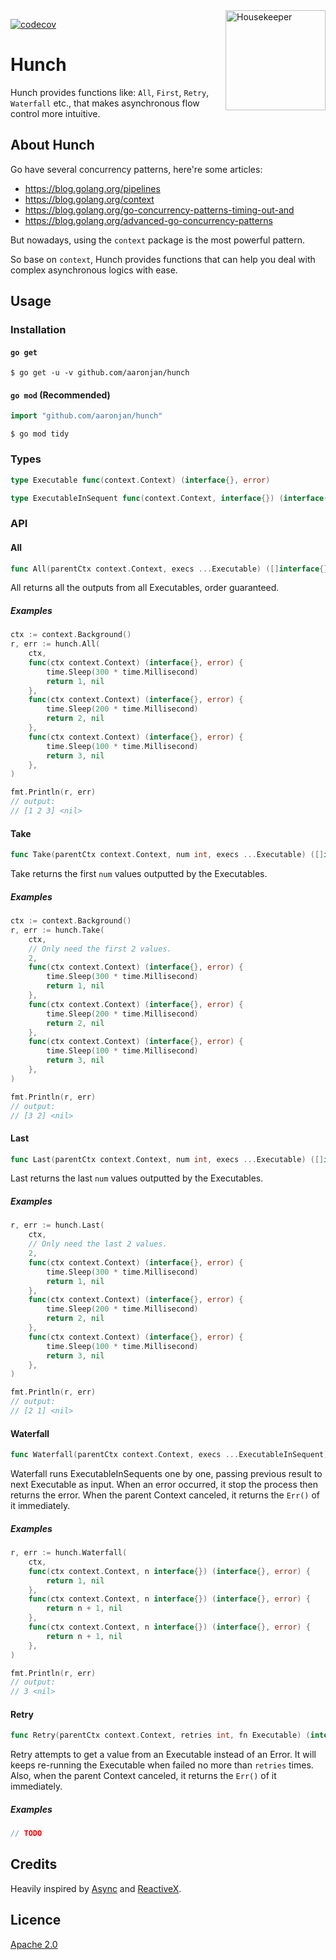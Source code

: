 <a href="https://github.com/AaronJan/Hunch">
	<img width="160" src="https://user-images.githubusercontent.com/4630940/59684078-ea9d8c80-920b-11e9-9c99-85051dcb8a04.jpg" alt="Housekeeper" title="Hunch" align="right"/>
</a>

[![codecov](https://codecov.io/gh/AaronJan/Hunch/branch/master/graph/badge.svg)](https://codecov.io/gh/AaronJan/Hunch)

# Hunch

Hunch provides functions like: `All`, `First`, `Retry`, `Waterfall` etc., that makes asynchronous flow control more intuitive.

## About Hunch

Go have several concurrency patterns, here're some articles:

* https://blog.golang.org/pipelines
* https://blog.golang.org/context
* https://blog.golang.org/go-concurrency-patterns-timing-out-and
* https://blog.golang.org/advanced-go-concurrency-patterns

But nowadays, using the `context` package is the most powerful pattern.

So base on `context`, Hunch provides functions that can help you deal with complex asynchronous logics with ease.

## Usage

### Installation

#### `go get`

```shell
$ go get -u -v github.com/aaronjan/hunch
```

#### `go mod` (Recommended)

```go
import "github.com/aaronjan/hunch"
```

```shell
$ go mod tidy
```

### Types

```go
type Executable func(context.Context) (interface{}, error)

type ExecutableInSequent func(context.Context, interface{}) (interface{}, error)
```

### API

#### All

```go
func All(parentCtx context.Context, execs ...Executable) ([]interface{}, error) 
```

All returns all the outputs from all Executables, order guaranteed.

##### Examples

```go
ctx := context.Background()
r, err := hunch.All(
    ctx,
    func(ctx context.Context) (interface{}, error) {
        time.Sleep(300 * time.Millisecond)
        return 1, nil
    },
    func(ctx context.Context) (interface{}, error) {
        time.Sleep(200 * time.Millisecond)
        return 2, nil
    },
    func(ctx context.Context) (interface{}, error) {
        time.Sleep(100 * time.Millisecond)
        return 3, nil
    },
)

fmt.Println(r, err)
// output:
// [1 2 3] <nil>
```

#### Take

```go
func Take(parentCtx context.Context, num int, execs ...Executable) ([]interface{}, error)
```

Take returns the first `num` values outputted by the Executables.

##### Examples

```go
ctx := context.Background()
r, err := hunch.Take(
    ctx,
    // Only need the first 2 values.
    2,
    func(ctx context.Context) (interface{}, error) {
        time.Sleep(300 * time.Millisecond)
        return 1, nil
    },
    func(ctx context.Context) (interface{}, error) {
        time.Sleep(200 * time.Millisecond)
        return 2, nil
    },
    func(ctx context.Context) (interface{}, error) {
        time.Sleep(100 * time.Millisecond)
        return 3, nil
    },
)

fmt.Println(r, err)
// output:
// [3 2] <nil>
```

#### Last

```go
func Last(parentCtx context.Context, num int, execs ...Executable) ([]interface{}, error)
```

Last returns the last `num` values outputted by the Executables.

##### Examples

```go
r, err := hunch.Last(
    ctx,
    // Only need the last 2 values.
    2,
    func(ctx context.Context) (interface{}, error) {
        time.Sleep(300 * time.Millisecond)
        return 1, nil
    },
    func(ctx context.Context) (interface{}, error) {
        time.Sleep(200 * time.Millisecond)
        return 2, nil
    },
    func(ctx context.Context) (interface{}, error) {
        time.Sleep(100 * time.Millisecond)
        return 3, nil
    },
)

fmt.Println(r, err)
// output:
// [2 1] <nil>
```

#### Waterfall

```go
func Waterfall(parentCtx context.Context, execs ...ExecutableInSequent) (interface{}, error)
```

Waterfall runs ExecutableInSequents one by one, passing previous result to next Executable as input. When an error occurred, it stop the process then returns the error. When the parent Context canceled, it returns the `Err()` of it immediately.

##### Examples

```go
r, err := hunch.Waterfall(
    ctx,
    func(ctx context.Context, n interface{}) (interface{}, error) {
        return 1, nil
    },
    func(ctx context.Context, n interface{}) (interface{}, error) {
        return n + 1, nil
    },
    func(ctx context.Context, n interface{}) (interface{}, error) {
        return n + 1, nil
    },
)

fmt.Println(r, err)
// output:
// 3 <nil>
```

#### Retry

```go
func Retry(parentCtx context.Context, retries int, fn Executable) (interface{}, error)
```

Retry attempts to get a value from an Executable instead of an Error. It will keeps re-running the Executable when failed no more than `retries` times. Also, when the parent Context canceled, it returns the `Err()` of it immediately.

##### Examples

```go
// TODO
```

## Credits

Heavily inspired by [Async](https://github.com/caolan/async/) and [ReactiveX](http://reactivex.io/).

## Licence

[Apache 2.0](https://www.apache.org/licenses/LICENSE-2.0)
